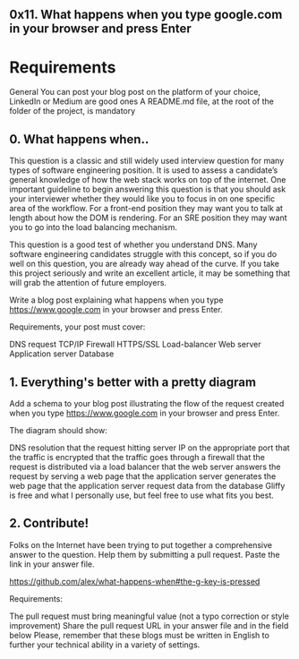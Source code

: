 ## 0x11. What happens when you type google.com in your browser and press Enter

# Requirements
General
You can post your blog post on the platform of your choice, LinkedIn or Medium are good ones
A README.md file, at the root of the folder of the project, is mandatory

## 0. What happens when..
This question is a classic and still widely used interview question for many types of software engineering position. It is used to assess a candidate’s general knowledge of how the web stack works on top of the internet. One important guideline to begin answering this question is that you should ask your interviewer whether they would like you to focus in on one specific area of the workflow. For a front-end position they may want you to talk at length about how the DOM is rendering. For an SRE position they may want you to go into the load balancing mechanism.

This question is a good test of whether you understand DNS. Many software engineering candidates struggle with this concept, so if you do well on this question, you are already way ahead of the curve. If you take this project seriously and write an excellent article, it may be something that will grab the attention of future employers.

Write a blog post explaining what happens when you type https://www.google.com in your browser and press Enter.

Requirements, your post must cover:

DNS request
TCP/IP
Firewall
HTTPS/SSL
Load-balancer
Web server
Application server
Database

## 1. Everything's better with a pretty diagram
Add a schema to your blog post illustrating the flow of the request created when you type https://www.google.com in your browser and press Enter.

The diagram should show:

DNS resolution
that the request hitting server IP on the appropriate port
that the traffic is encrypted
that the traffic goes through a firewall
that the request is distributed via a load balancer
that the web server answers the request by serving a web page
that the application server generates the web page
that the application server request data from the database
Gliffy is free and what I personally use, but feel free to use what fits you best.

## 2. Contribute!
Folks on the Internet have been trying to put together a comprehensive answer to the question. Help them by submitting a pull request. Paste the link in your answer file.

https://github.com/alex/what-happens-when#the-g-key-is-pressed

Requirements:

The pull request must bring meaningful value (not a typo correction or style improvement)
Share the pull request URL in your answer file and in the field below
Please, remember that these blogs must be written in English to further your technical ability in a variety of settings.
